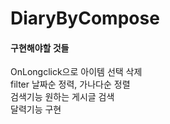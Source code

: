 # DiaryByCompose
#### 구현해야할 것들
OnLongclick으로 아이템 선택 삭제
<br>
filter 날짜순 정력, 가나다순 정렬
<br>
검색기능 원하는 게시글 검색
<br>
달력기능 구현

